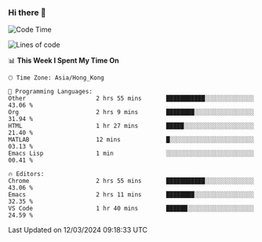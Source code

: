 ### Hi there 👋

<!--
**nicehiro/nicehiro** is a ✨ _special_ ✨ repository because its `README.md` (this file) appears on your GitHub profile.

Here are some ideas to get you started:

- 🔭 I’m currently working on ...
- 🌱 I’m currently learning ...
- 👯 I’m looking to collaborate on ...
- 🤔 I’m looking for help with ...
- 💬 Ask me about ...
- 📫 How to reach me: ...
- 😄 Pronouns: ...
- ⚡ Fun fact: ...
-->

<!--START_SECTION:waka-->
![Code Time](http://img.shields.io/badge/Code%20Time-282%20hrs%2019%20mins-blue)

![Lines of code](https://img.shields.io/badge/From%20Hello%20World%20I%27ve%20Written-2.6%20million%20lines%20of%20code-blue)

📊 **This Week I Spent My Time On** 

```text
🕑︎ Time Zone: Asia/Hong_Kong

💬 Programming Languages: 
Other                    2 hrs 55 mins       ███████████░░░░░░░░░░░░░░   43.06 % 
Org                      2 hrs 9 mins        ████████░░░░░░░░░░░░░░░░░   31.94 % 
HTML                     1 hr 27 mins        █████░░░░░░░░░░░░░░░░░░░░   21.40 % 
MATLAB                   12 mins             █░░░░░░░░░░░░░░░░░░░░░░░░   03.13 % 
Emacs Lisp               1 min               ░░░░░░░░░░░░░░░░░░░░░░░░░   00.41 % 

🔥 Editors: 
Chrome                   2 hrs 55 mins       ███████████░░░░░░░░░░░░░░   43.06 % 
Emacs                    2 hrs 11 mins       ████████░░░░░░░░░░░░░░░░░   32.35 % 
VS Code                  1 hr 40 mins        ██████░░░░░░░░░░░░░░░░░░░   24.59 % 
```


 Last Updated on 12/03/2024 09:18:33 UTC
<!--END_SECTION:waka-->
